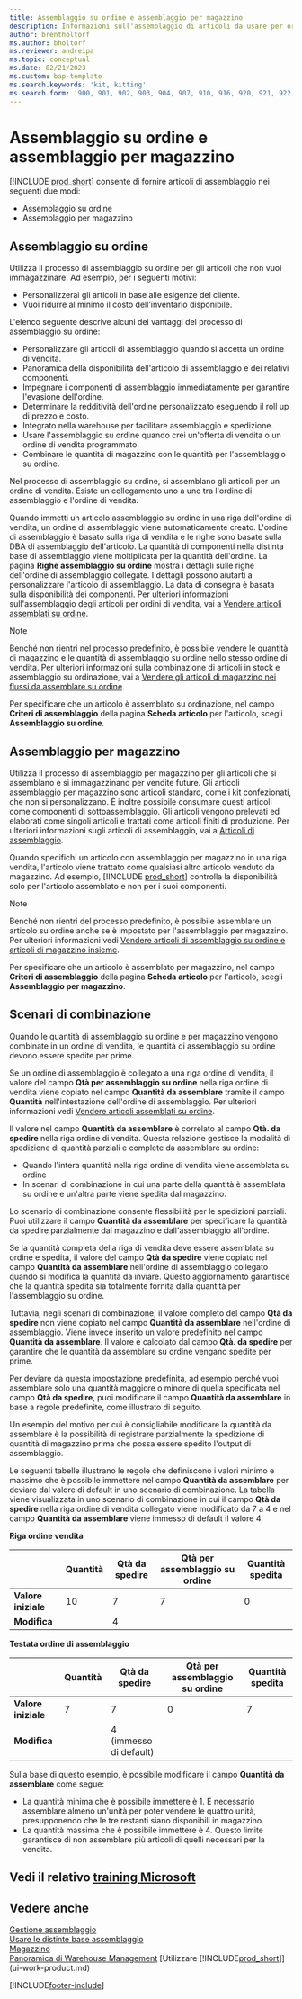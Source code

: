 ```yaml
---
title: Assemblaggio su ordine e assemblaggio per magazzino
description: Informazioni sull'assemblaggio di articoli da usare per ordini di vendita o da tenere in magazzino per vendite future.
author: brentholtorf
ms.author: bholtorf
ms.reviewer: andreipa
ms.topic: conceptual
ms.date: 02/21/2023
ms.custom: bap-template
ms.search.keywords: 'kit, kitting'
ms.search.form: '900, 901, 902, 903, 904, 907, 910, 916, 920, 921, 922, 923, 940, 941, 942, 930, 931, 932, 914, 915, 905'
---
```

# <a name="understanding-assemble-to-order-and-assemble-to-stock" />Assemblaggio su ordine e assemblaggio per magazzino

[!INCLUDE [prod_short](includes/prod_short.md)] consente di fornire articoli di assemblaggio nei seguenti due modi:

* Assemblaggio su ordine  
* Assemblaggio per magazzino  

## <a name="assemble-to-order" />Assemblaggio su ordine

Utilizza il processo di assemblaggio su ordine per gli articoli che non vuoi immagazzinare. Ad esempio, per i seguenti motivi:

* Personalizzerai gli articoli in base alle esigenze del cliente.
* Vuoi ridurre al minimo il costo dell'inventario disponibile.

L'elenco seguente descrive alcuni dei vantaggi del processo di assemblaggio su ordine:  

* Personalizzare gli articoli di assemblaggio quando si accetta un ordine di vendita.  
* Panoramica della disponibilità dell'articolo di assemblaggio e dei relativi componenti.  
* Impegnare i componenti di assemblaggio immediatamente per garantire l'evasione dell'ordine.  
* Determinare la redditività dell'ordine personalizzato eseguendo il roll up di prezzo e costo.  
* Integrato nella warehouse per facilitare assemblaggio e spedizione.  
* Usare l'assemblaggio su ordine quando crei un'offerta di vendita o un ordine di vendita programmato.  
* Combinare le quantità di magazzino con le quantità per l'assemblaggio su ordine.  

Nel processo di assemblaggio su ordine, si assemblano gli articoli per un ordine di vendita. Esiste un collegamento uno a uno tra l'ordine di assemblaggio e l'ordine di vendita.  

Quando immetti un articolo assemblaggio su ordine in una riga dell'ordine di vendita, un ordine di assemblaggio viene automaticamente creato. L'ordine di assemblaggio è basato sulla riga di vendita e le righe sono basate sulla DBA di assemblaggio dell'articolo. La quantità di componenti nella distinta base di assemblaggio viene moltiplicata per la quantità dell'ordine. La pagina **Righe assemblaggio su ordine** mostra i dettagli sulle righe dell'ordine di assemblaggio collegate. I dettagli possono aiutarti a personalizzare l'articolo di assemblaggio. La data di consegna è basata sulla disponibilità dei componenti. Per ulteriori informazioni sull'assemblaggio degli articoli per ordini di vendita, vai a [Vendere articoli assemblati su ordine](assembly-how-to-sell-items-assembled-to-order.md).  

> [!NOTE]  
> Benché non rientri nel processo predefinito, è possibile vendere le quantità di magazzino e le quantità di assemblaggio su ordine nello stesso ordine di vendita. Per ulteriori informazioni sulla combinazione di articoli in stock e assemblaggio su ordinazione, vai a [Vendere gli articoli di magazzino nei flussi da assemblare su ordine](assembly-how-to-sell-inventory-items-in-assemble-to-order-flows.md).  

Per specificare che un articolo è assemblato su ordinazione, nel campo **Criteri di assemblaggio** della pagina **Scheda articolo** per l'articolo, scegli **Assemblaggio su ordine**.  

## <a name="assemble-to-stock" />Assemblaggio per magazzino

Utilizza il processo di assemblaggio per magazzino per gli articoli che si assemblano e si immagazzinano per vendite future. Gli articoli assemblaggio per magazzino sono articoli standard, come i kit confezionati, che non si personalizzano. È inoltre possibile consumare questi articoli come componenti di sottoassemblaggio. Gli articoli vengono prelevati ed elaborati come singoli articoli e trattati come articoli finiti di produzione. Per ulteriori informazioni sugli articoli di assemblaggio, vai a [Articoli di assemblaggio](assembly-how-to-assemble-items.md).  

Quando specifichi un articolo con assemblaggio per magazzino in una riga vendita, l'articolo viene trattato come qualsiasi altro articolo venduto da magazzino. Ad esempio, [!INCLUDE [prod_short](includes/prod_short.md)] controlla la disponibilità solo per l'articolo assemblato e non per i suoi componenti.  

> [!NOTE]  
> Benché non rientri del processo predefinito, è possibile assemblare un articolo su ordine anche se è impostato per l'assemblaggio per magazzino. Per ulteriori informazioni vedi [Vendere articoli di assemblaggio su ordine e articoli di magazzino insieme](assembly-how-to-sell-assemble-to-order-items-and-inventory-items-together.md).  

Per specificare che un articolo è assemblato per magazzino, nel campo **Criteri di assemblaggio** della pagina **Scheda articolo** per l'articolo, scegli **Assemblaggio per magazzino**.  

## <a name="combination-scenarios" />Scenari di combinazione

Quando le quantità di assemblaggio su ordine e per magazzino vengono combinate in un ordine di vendita, le quantità di assemblaggio su ordine devono essere spedite per prime.  

Se un ordine di assemblaggio è collegato a una riga ordine di vendita, il valore del campo **Qtà per assemblaggio su ordine** nella riga ordine di vendita viene copiato nel campo **Quantità da assemblare** tramite il campo **Quantità** nell'intestazione dell'ordine di assemblaggio. Per ulteriori informazioni vedi [Vendere articoli assemblati su ordine](assembly-how-to-sell-items-assembled-to-order.md).  

Il valore nel campo **Quantità da assemblare** è correlato al campo **Qtà. da spedire** nella riga ordine di vendita. Questa relazione gestisce la modalità di spedizione di quantità parziali e complete da assemblare su ordine:

* Quando l'intera quantità nella riga ordine di vendita viene assemblata su ordine
* In scenari di combinazione in cui una parte della quantità è assemblata su ordine e un'altra parte viene spedita dal magazzino.

Lo scenario di combinazione consente flessibilità per le spedizioni parziali. Puoi utilizzare il campo **Quantità da assemblare** per specificare la quantità da spedire parzialmente dal magazzino e dall'assemblaggio all'ordine.  

Se la quantità completa della riga di vendita deve essere assemblata su ordine e spedita, il valore del campo **Qtà da spedire** viene copiato nel campo **Quantità da assemblare** nell'ordine di assemblaggio collegato quando si modifica la quantità da inviare. Questo aggiornamento garantisce che la quantità spedita sia totalmente fornita dalla quantità per l'assemblaggio su ordine.  

Tuttavia, negli scenari di combinazione, il valore completo del campo **Qtà da spedire** non viene copiato nel campo **Quantità da assemblare** nell'ordine di assemblaggio. Viene invece inserito un valore predefinito nel campo **Quantità da assemblare**. Il valore è calcolato dal campo **Qtà. da spedire** per garantire che le quantità da assemblare su ordine vengano spedite per prime.

Per deviare da questa impostazione predefinita, ad esempio perché vuoi assemblare solo una quantità maggiore o minore di quella specificata nel campo **Qtà da spedire**, puoi modificare il campo **Quantità da assemblare** in base a regole predefinite, come illustrato di seguito.  

Un esempio del motivo per cui è consigliabile modificare la quantità da assemblare è la possibilità di registrare parzialmente la spedizione di quantità di magazzino prima che possa essere spedito l'output di assemblaggio.  

Le seguenti tabelle illustrano le regole che definiscono i valori minimo e massimo che è possibile immettere nel campo **Quantità da assemblare** per deviare dal valore di default in uno scenario di combinazione. La tabella viene visualizzata in uno scenario di combinazione in cui il campo **Qtà da spedire** nella riga ordine di vendita collegato viene modificato da 7 a 4 e nel campo **Quantità da assemblare** viene immesso di default il valore 4.  

**Riga ordine vendita**

|                | **Quantità** | **Qtà da spedire** | **Qtà per assemblaggio su ordine** | **Quantità spedita** |
|----------------|--------------|------------------|-------------------------------|----------------------|
|**Valore iniziale**| 10          | 7                | 7                             | 0                    |
|**Modifica**      |              | 4                |                               |                      |

**Testata ordine di assemblaggio**

|                | **Quantità** | **Qtà da spedire** | **Qtà per assemblaggio su ordine** | **Quantità spedita** |
|----------------|--------------|------------------|-------------------------------|----------------------|
|**Valore iniziale**| 7           | 7                | 0                             | 7                    |
|**Modifica**      |              | 4 (immesso di default)|                         |                      |

Sulla base di questo esempio, è possibile modificare il campo **Quantità da assemblare** come segue:  

* La quantità minima che è possibile immettere è 1. È necessario assemblare almeno un'unità per poter vendere le quattro unità, presupponendo che le tre restanti siano disponibili in magazzino.  
* La quantità massima che è possibile immettere è 4. Questo limite garantisce di non assemblare più articoli di quelli necessari per la vendita.  

## <a name="see-related-microsoft-trainingtrainingpathsassemble-items-dynamics--business-central" />Vedi il relativo [training Microsoft](/training/paths/assemble-items-dynamics-365-business-central/)

## <a name="see-also" />Vedere anche

[Gestione assemblaggio](assembly-assemble-items.md)  
[Usare le distinte base assemblaggio](assembly-how-work-assembly-boms.md)  
[Magazzino](inventory-manage-inventory.md)  
[Panoramica di Warehouse Management](design-details-warehouse-management.md)
[Utilizzare [!INCLUDE[prod_short](includes/prod_short.md)]](ui-work-product.md)

[!INCLUDE[footer-include](includes/footer-banner.md)]
